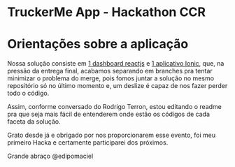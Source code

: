 # TruckerMe App - Hackathon CCR


# Orientações sobre a aplicação

Nossa solução consiste em [1 dashboard reactjs](https://github.com/marcelomoreles/truckerme) e [1 aplicativo Ionic](https://github.com/marcelomoreles/truckerme/tree/develop/truckme-app), que, na pressão da entrega final, acabamos separando em branches pra tentar minimizar o problema do merge, pois fomos juntar a solução no mesmo repositório só no último momento e, um deslize é capaz de nos fazer perder todo o código.

Assim, conforme conversado do Rodrigo Terron, estou editando o readme pra que seja mais fácil de entenderem onde estão os códigos de cada faceta da solução.

Grato desde já e obrigado por nos proporcionarem esse evento, foi meu primeiro Hacka e certamente participarei dos próximos.

Grande abraço
@edipomaciel
